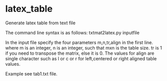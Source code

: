 # latex_table
Generate latex table from text file

The command line syntax is as follows:
txtmat2latex.py inputfile

In the input file specify the four parameters m,n,tr,align in the first line.
where m is an integer, n is an integer, such that mxn is the table size.
tr is 1 if you need to transpose the matrix, else it is 0. The values for align are single character such as l or c or r for left,centered or right aligned table values.

Example see tab1.txt file.

